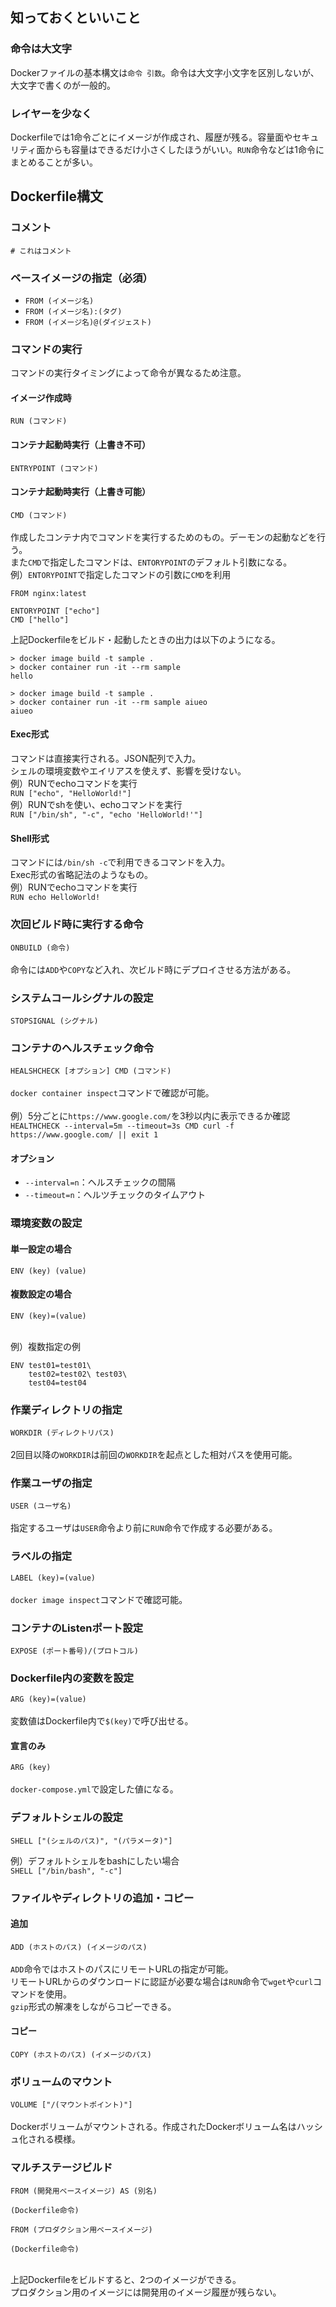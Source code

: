 ## 知っておくといいこと
### 命令は大文字
Dockerファイルの基本構文は`命令 引数`。命令は大文字小文字を区別しないが、大文字で書くのが一般的。<br>

### レイヤーを少なく
Dockerfileでは1命令ごとにイメージが作成され、履歴が残る。容量面やセキュリティ面からも容量はできるだけ小さくしたほうがいい。`RUN`命令などは1命令にまとめることが多い。<br>

## Dockerfile構文

### コメント
`# これはコメント`<br>

### ベースイメージの指定（必須）
- `FROM (イメージ名)`<br>
- `FROM (イメージ名):(タグ)`<br>
- `FROM (イメージ名)@(ダイジェスト)`<br>

### コマンドの実行
コマンドの実行タイミングによって命令が異なるため注意。<br>
#### イメージ作成時
`RUN (コマンド)`<br>
#### コンテナ起動時実行（上書き不可）
`ENTRYPOINT (コマンド)`<br>
#### コンテナ起動時実行（上書き可能）
`CMD (コマンド)`<br><br>
作成したコンテナ内でコマンドを実行するためのもの。デーモンの起動などを行う。<br>
また`CMD`で指定したコマンドは、`ENTORYPOINT`のデフォルト引数になる。<br>
例）`ENTORYPOINT`で指定したコマンドの引数に`CMD`を利用<br>
```
FROM nginx:latest

ENTORYPOINT ["echo"]
CMD ["hello"]
```
上記Dockerfileをビルド・起動したときの出力は以下のようになる。<br>
```
> docker image build -t sample .
> docker container run -it --rm sample
hello

> docker image build -t sample .
> docker container run -it --rm sample aiueo
aiueo
```

#### Exec形式
コマンドは直接実行される。JSON配列で入力。<br>
シェルの環境変数やエイリアスを使えず、影響を受けない。<br>
例）RUNでechoコマンドを実行<br>
`RUN ["echo", "HelloWorld!"]`<br>
例）RUNでshを使い、echoコマンドを実行<br>
`RUN ["/bin/sh", "-c", "echo 'HelloWorld!'"]`<br>
#### Shell形式
コマンドには`/bin/sh -c`で利用できるコマンドを入力。<br>
Exec形式の省略記法のようなもの。<br>
例）RUNでechoコマンドを実行<br>
`RUN echo HelloWorld!`<br>

### 次回ビルド時に実行する命令
`ONBUILD (命令)`<br><br>
命令には`ADD`や`COPY`など入れ、次ビルド時にデプロイさせる方法がある。<br>

### システムコールシグナルの設定
`STOPSIGNAL (シグナル)`<br>

### コンテナのヘルスチェック命令
`HEALSHCHECK [オプション] CMD (コマンド)`<br><br>
`docker container inspect`コマンドで確認が可能。<br><br>
例）5分ごとに`https://www.google.com/`を3秒以内に表示できるか確認<br>
`HEALTHCHECK --interval=5m --timeout=3s CMD curl -f https://www.google.com/ || exit 1`<br>

#### オプション
- `--interval=n`：ヘルスチェックの間隔
- `--timeout=n`：ヘルツチェックのタイムアウト

### 環境変数の設定
#### 単一設定の場合
`ENV (key) (value)`<br>
#### 複数設定の場合
`ENV (key)=(value)`<br><br>

例）複数指定の例<br>
```
ENV test01=test01\
    test02=test02\ test03\
    test04=test04
```

### 作業ディレクトリの指定
`WORKDIR (ディレクトリパス)`<br><br>
2回目以降の`WORKDIR`は前回の`WORKDIR`を起点とした相対パスを使用可能。<br>

### 作業ユーザの指定
`USER (ユーザ名)`<br><br>
指定するユーザは`USER`命令より前に`RUN`命令で作成する必要がある。<br>

### ラベルの指定
`LABEL (key)=(value)`<br><br>
`docker image inspect`コマンドで確認可能。<br>

### コンテナのListenポート設定
`EXPOSE (ポート番号)/(プロトコル)`<br>

### Dockerfile内の変数を設定
`ARG (key)=(value)`<br><br>
変数値はDockerfile内で`$(key)`で呼び出せる。<br>

#### 宣言のみ
`ARG (key)`<br><br>
`docker-compose.yml`で設定した値になる。<br>

### デフォルトシェルの設定
`SHELL ["(シェルのパス)", "(パラメータ)"]`<br>

例）デフォルトシェルをbashにしたい場合<br>
`SHELL ["/bin/bash", "-c"]`<br>

### ファイルやディレクトリの追加・コピー
#### 追加
`ADD (ホストのパス) (イメージのパス)`<br><br>
`ADD`命令ではホストのパスにリモートURLの指定が可能。<br>
リモートURLからのダウンロードに認証が必要な場合は`RUN`命令で`wget`や`curl`コマンドを使用。<br>
`gzip`形式の解凍をしながらコピーできる。<br>

#### コピー
`COPY (ホストのパス) (イメージのパス)`<br>

### ボリュームのマウント
`VOLUME ["/(マウントポイント)"]`<br><br>
Dockerボリュームがマウントされる。作成されたDockerボリューム名はハッシュ化される模様。<br>

### マルチステージビルド
```
FROM (開発用ベースイメージ) AS (別名)

(Dockerfile命令)

FROM (プロダクション用ベースイメージ)

(Dockerfile命令)
```
<br>
上記Dockerfileをビルドすると、2つのイメージができる。<br>
プロダクション用のイメージには開発用のイメージ履歴が残らない。<br>